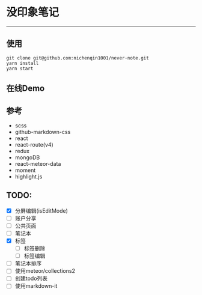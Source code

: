 # 没印象笔记

---

## 使用

```
git clone git@github.com:nichenqin1001/never-note.git
yarn install
yarn start
```

## 在线Demo

## 参考

- scss
- github-markdown-css
- react
- react-route(v4)
- redux
- mongoDB
- react-meteor-data
- moment
- highlight.js

## TODO:

- [x] 分屏编辑(isEditMode)
- [ ] 账户分享
- [ ] 公共页面
- [ ] 笔记本
- [x] 标签
  - [ ] 标签删除
  - [ ] 标签编辑
- [ ] 笔记本排序
- [ ] 使用meteor/collections2
- [ ] 创建todo列表
- [ ] 使用markdown-it
